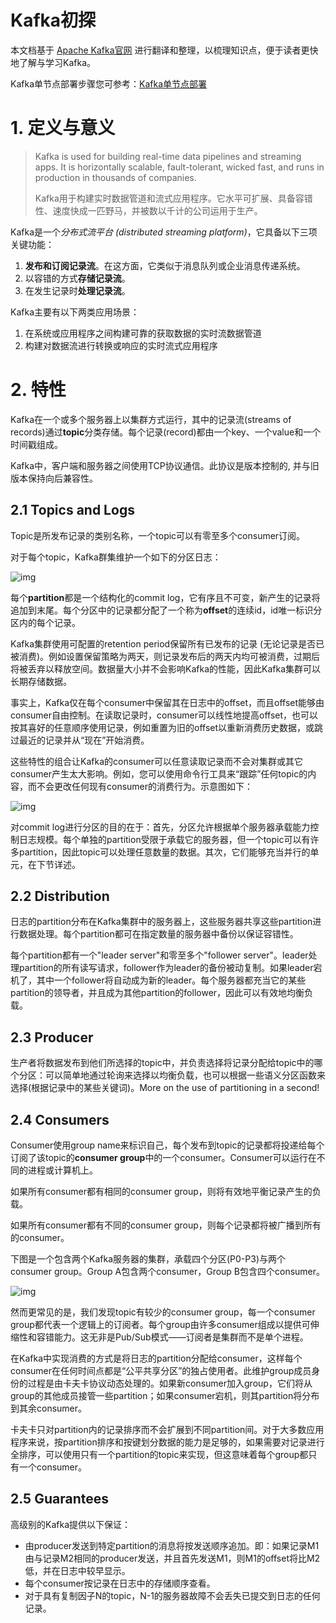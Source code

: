 # Kafka初探

本文档基于 [Apache Kafka官网](http://kafka.apache.org/) 进行翻译和整理，以梳理知识点，便于读者更快地了解与学习Kafka。

Kafka单节点部署步骤您可参考：[Kafka单节点部署](https://github.com/Sunxiai51/Note/blob/master/Java/Kafka%E5%8D%95%E8%8A%82%E7%82%B9%E9%83%A8%E7%BD%B2.md)

# 1. 定义与意义

> Kafka is used for building real-time data pipelines and streaming apps. It is horizontally scalable, fault-tolerant, wicked fast, and runs in production in thousands of companies.
>
> Kafka用于构建实时数据管道和流式应用程序。它水平可扩展、具备容错性、速度快成一匹野马，并被数以千计的公司运用于生产。

Kafka是一个*分布式流平台 (distributed streaming platform)*，它具备以下三项关键功能：

1. **发布和订阅记录流**。在这方面，它类似于消息队列或企业消息传递系统。
2. 以容错的方式**存储记录流**。
3. 在发生记录时**处理记录流**。

Kafka主要有以下两类应用场景：

1. 在系统或应用程序之间构建可靠的获取数据的实时流数据管道
2. 构建对数据流进行转换或响应的实时流式应用程序

# 2. 特性 

Kafka在一个或多个服务器上以集群方式运行，其中的记录流(streams of records)通过**topic**分类存储。每个记录(record)都由一个key、一个value和一个时间戳组成。

Kafka中，客户端和服务器之间使用TCP协议通信。此协议是版本控制的, 并与旧版本保持向后兼容性。

## 2.1 Topics and Logs

Topic是所发布记录的类别名称，一个topic可以有零至多个consumer订阅。

对于每个topic，Kafka群集维护一个如下的分区日志：

![img](http://kafka.apache.org/10/images/log_anatomy.png)

每个**partition**都是一个结构化的commit log，它有序且不可变，新产生的记录将追加到末尾。每个分区中的记录都分配了一个称为**offset**的连续id，id唯一标识分区内的每个记录。

Kafka集群使用可配置的retention period保留所有已发布的记录 (无论记录是否已被消费)。例如设置保留策略为两天，则记录发布后的两天内均可被消费，过期后将被丢弃以释放空间。数据量大小并不会影响Kafka的性能，因此Kafka集群可以长期存储数据。

事实上，Kafka仅在每个consumer中保留其在日志中的offset，而且offset能够由consumer自由控制。在读取记录时，consumer可以线性地提高offset，也可以按其喜好的任意顺序使用记录，例如重置为旧的offset以重新消费历史数据，或跳过最近的记录并从“现在”开始消费。

这些特性的组合让Kafka的consumer可以任意读取记录而不会对集群或其它consumer产生太大影响。例如，您可以使用命令行工具来“跟踪”任何topic的内容，而不会更改任何现有consumer的消费行为。示意图如下：

![img](http://kafka.apache.org/10/images/log_consumer.png)

对commit log进行分区的目的在于：首先，分区允许根据单个服务器承载能力控制日志规模。每个单独的partition受限于承载它的服务器，但一个topic可以有许多partition，因此topic可以处理任意数量的数据。其次，它们能够充当并行的单元，在下节详述。

## 2.2 Distribution

日志的partition分布在Kafka集群中的服务器上，这些服务器共享这些partition进行数据处理。每个partition都可在指定数量的服务器中备份以保证容错性。

每个partition都有一个"leader server"和零至多个"follower server"。leader处理partition的所有读写请求，follower作为leader的备份被动复制。如果leader宕机了，其中一个follower将自动成为新的leader。每个服务器都充当它的某些partition的领导者，并且成为其他partition的follower，因此可以有效地均衡负载。

## 2.3 Producer

生产者将数据发布到他们所选择的topic中，并负责选择将记录分配给topic中的哪个分区：可以简单地通过轮询来选择以均衡负载，也可以根据一些语义分区函数来选择(根据记录中的某些关键词)。More on the use of partitioning in a second!

## 2.4 Consumers

Consumer使用group name来标识自己，每个发布到topic的记录都将投递给每个订阅了该topic的**consumer group**中的一个consumer。Consumer可以运行在不同的进程或计算机上。

如果所有consumer都有相同的consumer group，则将有效地平衡记录产生的负载。

如果所有consumer都有不同的consumer group，则每个记录都将被广播到所有的consumer。

下图是一个包含两个Kafka服务器的集群，承载四个分区(P0-P3)与两个consumer group。Group A包含两个consumer，Group B包含四个consumer。

![img](http://kafka.apache.org/10/images/consumer-groups.png)

然而更常见的是，我们发现topic有较少的consumer group，每一个consumer group都代表一个逻辑上的订阅者。每个group由许多consumer组成以提供可伸缩性和容错能力。这无非是Pub/Sub模式——订阅者是集群而不是单个进程。

在Kafka中实现消费的方式是将日志的partition分配给consumer，这样每个consumer在任何时间点都是“公平共享分区”的独占使用者。此维护group成员身份的过程是由卡夫卡协议动态处理的。如果新consumer加入group，它们将从group的其他成员接管一些partition；如果consumer宕机，则其partition将分布到其余consumer。

卡夫卡只对partition内的记录排序而不会扩展到不同partition间。对于大多数应用程序来说，按partition排序和按键划分数据的能力是足够的，如果需要对记录进行全排序，可以使用只有一个partition的topic来实现，但这意味着每个group都只有一个consumer。

## 2.5 Guarantees

高级别的Kafka提供以下保证：

- 由producer发送到特定partition的消息将按发送顺序追加。即：如果记录M1由与记录M2相同的producer发送，并且首先发送M1，则M1的offset将比M2低，并在日志中较早显示。
- 每个consumer按记录在日志中的存储顺序查看。
- 对于具有复制因子N的topic，N-1的服务器故障不会丢失已提交到日志的任何记录。

